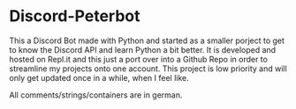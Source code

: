 # Discord-Peterbot

This a Discord Bot made with Python and started as a smaller porject to get to know the Discord API and learn Python a bit better.
It is developed and hosted on Repl.it and this just a port over into a Github Repo in order to streamline my projects onto one account.
This project is low priority and will only get updated once in a while, when I feel like.

All comments/strings/containers are in german.
